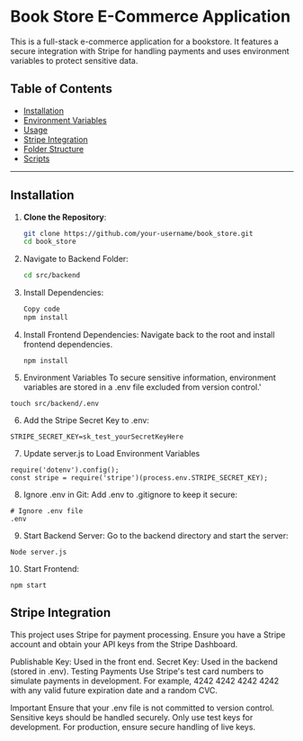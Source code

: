# Book Store E-Commerce Application

This is a full-stack e-commerce application for a bookstore. It features a secure integration with Stripe for handling payments and uses environment variables to protect sensitive data.

## Table of Contents

- [Installation](#installation)
- [Environment Variables](#environment-variables)
- [Usage](#usage)
- [Stripe Integration](#stripe-integration)
- [Folder Structure](#folder-structure)
- [Scripts](#scripts)

---

## Installation

1. **Clone the Repository**:
   ```bash
   git clone https://github.com/your-username/book_store.git
   cd book_store
   ```
2. Navigate to Backend Folder: 
   ```bash
   cd src/backend
   ```
3. Install Dependencies:
   ```bash
   Copy code
   npm install
   ```
4. Install Frontend Dependencies:
    Navigate back to the root and install frontend dependencies.
    ```
    npm install
    ```
5. Environment Variables
  To secure sensitive information, environment variables are stored in a .env file excluded from version control.'
  ```
  touch src/backend/.env
  ```
6. Add the Stripe Secret Key to .env:
  ```
  STRIPE_SECRET_KEY=sk_test_yourSecretKeyHere
  ```
7. Update server.js to Load Environment Variables
```
require('dotenv').config();
const stripe = require('stripe')(process.env.STRIPE_SECRET_KEY);
```
8. Ignore .env in Git:
Add .env to .gitignore to keep it secure:
```
# Ignore .env file
.env
```
9. Start Backend Server:
Go to the backend directory and start the server:
```
Node server.js
```
10. Start Frontend:
```
npm start
```

## Stripe Integration
This project uses Stripe for payment processing. Ensure you have a Stripe account and obtain your API keys from the Stripe Dashboard.

Publishable Key: Used in the front end.
Secret Key: Used in the backend (stored in .env).
Testing Payments
Use Stripe's test card numbers to simulate payments in development. For example, 4242 4242 4242 4242 with any valid future expiration date and a random CVC.

Important
Ensure that your .env file is not committed to version control. Sensitive keys should be handled securely.
Only use test keys for development. For production, ensure secure handling of live keys.
